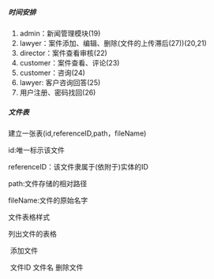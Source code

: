 ##### 时间安排

1. admin：新闻管理模块(19)
2. lawyer：案件添加、编辑、删除(文件的上传滞后(27))(20,21)
3. director：案件查看审核(22)
4. customer：案件查看、评论(23)
5. customer：咨询(24)
6. lawyer: 客户咨询回答(25)
7. 用户注册、密码找回(26)

##### 文件表

建立一张表(id,referenceID,path，fileName)

id:唯一标示该文件

referenceID：该文件隶属于(依附于)实体的ID

path:文件存储的相对路径

fileName:文件的原始名字

文件表格样式

列出文件的表格

​                               添加文件

​     文件ID 文件名  删除文件